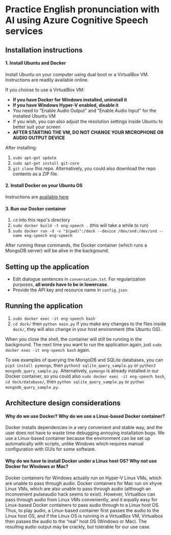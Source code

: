 # Practice English pronunciation with AI using Azure Cognitive Speech services

## Installation instructions

#### 1. Install Ubuntu and Docker
Install Ubuntu on your computer using dual boot or a VirtualBox VM. Instructions are readily available online.

If you choose to use a VirtualBox VM:
* **If you have Docker for Windows installed, uninstall it**
* **If you have Windows Hyper-V enabled, disable it**
* You need to "Enable Audio Output" and "Enable Audio Input" for the installed Ubuntu VM
* If you wish, you can also adjust the resolution settings inside Ubuntu to better suit your screen
* **AFTER STARTING THE VM, DO NOT CHANGE YOUR MICROPHONE OR AUDIO OUTPUT DEVICE**

After installing:
1. `sudo apt-get update`
2. `sudo apt-get install git-core`
3. `git clone` this repo. Alternatively, you could also download the repo contents as a ZIP file.

#### 2. Install Docker on your Ubuntu OS
Instructions are [available here](https://docs.docker.com/install/linux/docker-ce/ubuntu/)

#### 3. Run our Docker container
1. `cd` into this repo's directory
2. `sudo docker build -t eng-speech .` (this will take a while to run)
3. `sudo docker run -d -v "$(pwd)":/dock --device /dev/snd:/dev/snd --name eng-speech eng-speech`

After running these commands, the Docker container (which runs a MongoDB server) will be alive in the background.

## Setting up the application
* Edit dialogue sentences in `conversation.txt`. For regularization purposes, **all words have to be in lowercase**.
* Provide the API key and resource name in `config.json`

## Running the application
1. `sudo docker exec -it eng-speech bash`
2. `cd dock/` then `python main.py`
If you make any changes to the files inside `dock/`, they will also change in your host environment (the Ubuntu OS).

When you close the shell, the container will still be running in the background. The next time you want to run the application again, just `sudo docker exec -it eng-speech bash` again.

To see examples of querying the MongoDB and SQLite databases, you can `pip3 install pymongo`, then `python3 sqlite_query_sample.py` or `python3 mongodb_query_sample.py`.
Alternatively, `pymongo` is already installed in our Docker container, so you could also `sudo docker exec -it eng-speech bash`, `cd dock/database/`, then `python sqlite_query_sample.py` or `python mongodb_query_sample.py`.

## Architecture design considerations

#### Why do we use Docker? Why do we use a Linux-based Docker container?
Docker installs dependencies in a very convenient and stable way, and the user does not have to waste time debugging annoying installation bugs. We use a Linux-based container because the environment can be set up automatically with scripts, unlike Windows which requires manual configuration with GUIs for some software.

#### Why do we have to install Docker under a Linux host OS? Why not use Docker for Windows or Mac?
Docker containers for Windows actually run on Hyper-V Linux VMs, which are unable to pass through audio. Docker containers for Mac run on xhyve Linux VMs, which are also unable to pass through audio (although an inconvenient pulseaudio hack seems to exist). However, Virtualbox can pass through audio from Linux VMs conveniently, and it equally easy for Linux-based Docker containers to pass audio through to a Linux host OS. Thus, to play audio, a Linux-based container first passes the audio to the Linux host OS, and if the Linux OS is running in a VirtualBox VM, Virtualbox then passes the audio to the “real” host OS (Windows or Mac). The resulting audio output may be crackly, but tolerable for our use case.
